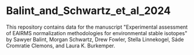 # Balint_and_Schwartz_et_al_2024
This repository contains data for the manuscript "Experimental assessment of EAIRMS normalization methodologies for environmental stable isotopes" by Sawyer Balint, Morgan Schwartz, Drew Fowler, Stella Linnekogel, Sáde Cromratie Clemons, and Laura K. Burkemper.
